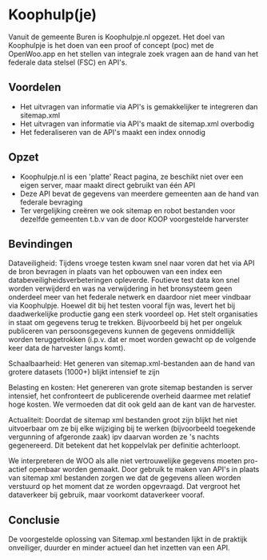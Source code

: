 # Koophulp(je)

Vanuit de gemeente Buren is Koophulpje.nl opgezet. Het doel van Koophulpje is het doen van een proof of concept (poc) met de OpenWoo.app en het stellen van integrale zoek vragen aan de hand van het federale data stelsel (FSC) en API's.

## Voordelen

- Het uitvragen van informatie via API's is gemakkelijker te integreren dan sitemap.xml
- Het uitvragen van informatie via API's maakt de sitemap.xml overbodig
- Het federaliseren van de API's maakt een index onnodig

## Opzet

- Koophulpje.nl is een 'platte' React pagina, ze beschikt niet over een eigen server, maar maakt direct gebruikt van één API
- Deze API bevat de gegevens van meerdere gemeenten aan de hand van federale bevraging
- Ter vergelijking creëren we ook sitemap en robot bestanden voor dezelfde gemeenten t.b.v van de door KOOP voorgestelde harverster

## Bevindingen

Dataveiligheid: Tijdens vroege testen kwam snel naar voren dat het via API de bron bevragen in plaats van het opbouwen van een index een databeveiligheidsverbeteringen opleverde. Foutieve test data kon snel worden verwijderd en was na verwijdering in het bronsysteem geen onderdeel meer van het federale netwerk en daardoor niet meer vindbaar via Koophulpje.
Hoewel dit bij het testen vooral fijn was, levert het bij daadwerkelijke productie gang een sterk voordeel op. Het stelt organisaties in staat om gegevens terug te trekken. Bijvoorbeeld bij het per ongeluk publiceren van persoonsgegevens kunnen de gegevens onmiddellijk worden teruggetrokken (i.p.v. dat er moet worden gewacht op de volgende keer data de harvester langs komt).

Schaalbaarheid: Het generen van sitemap.xml-bestanden aan de hand van grotere datasets (1000+) blijkt intensief te zijn

Belasting en kosten: Het genereren van grote sitemap bestanden is server intensief, het confronteert de publicerende overheid daarmee met relatief hoge kosten. We vermoeden dat dit ook geld aan de kant van de harvester.  

Actualiteit: Doordat de sitemap xml bestanden groot zijn blijkt het niet uitvoerbaar om ze bij elke wijziging bij te werken (bijvoorbeeld toegekende vergunning of afgeronde zaak) ipv daarvan worden ze 's nachts gegenereerd. Dit betekent dat het koppelvlak per definitie achterloopt.

We interpreteren de WOO als alle niet vertrouwelijke gegevens moeten pro-actief openbaar worden gemaakt. Door gebruik te maken van API's in plaats van sitemap xml bestanden zorgen we dat de gegevens alleen worden verstuurd op het moment dat ze worden opgevraagd. Dat vergroot het dataverkeer bij gebruik, maar voorkomt dataverkeer vooraf.

## Conclusie

De voorgestelde oplossing van Sitemap.xml bestanden lijkt in de praktijk onveiliger, duurder en minder actueel dan het inzetten van een API.

